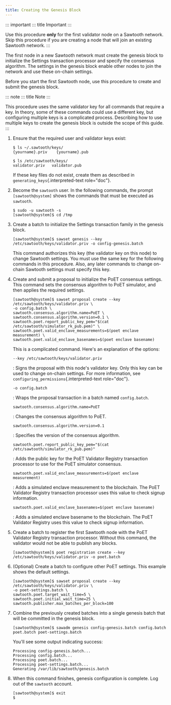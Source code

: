 ```yaml
---
title: Creating the Genesis Block
---
```


::: important
::: title
Important
:::

Use this procedure **only** for the first validator node on a Sawtooth
network. Skip this procedure if you are creating a node that will join
an existing Sawtooth network.
:::

The first node in a new Sawtooth network must create the genesis block
to initialize the Settings transaction processor and specify the
consensus algorithm. The settings in the genesis block enable other
nodes to join the network and use these on-chain settings.

Before you start the first Sawtooth node, use this procedure to create
and submit the genesis block.

::: note
::: title
Note
:::

This procedure uses the same validator key for all commands that require
a key. In theory, some of these commands could use a different key, but
configuring multiple keys is a complicated process. Describing how to
use multiple keys to create the genesis block is outside the scope of
this guide.
:::

1.  Ensure that the required user and validator keys exist:

    ``` console
    $ ls ~/.sawtooth/keys/
    {yourname}.priv    {yourname}.pub

    $ ls /etc/sawtooth/keys/
    validator.priv   validator.pub
    ```

    If these key files do not exist, create them as described in
    `generating_keys`{.interpreted-text role="doc"}.

2.  Become the `sawtooth` user. In the following commands, the prompt
    `[sawtooth@system]` shows the commands that must be executed as
    `sawtooth`.

    ``` console
    $ sudo -u sawtooth -s
    [sawtooth@system]$ cd /tmp
    ```

3.  Create a batch to initialize the Settings transaction family in the
    genesis block.

    ``` console
    [sawtooth@system]$ sawset genesis --key /etc/sawtooth/keys/validator.priv -o config-genesis.batch
    ```

    This command authorizes this key (the validator key on this node) to
    change Sawtooth settings. You must use the same key for the
    following commands in this procedure. Also, any later commands to
    change on-chain Sawtooth settings must specify this key.

4.  Create and submit a proposal to initialize the PoET consensus
    settings. This command sets the consensus algorithm to PoET
    simulator, and then applies the required settings.

    ``` console
    [sawtooth@system]$ sawset proposal create --key /etc/sawtooth/keys/validator.priv \
    -o config.batch \
    sawtooth.consensus.algorithm.name=PoET \
    sawtooth.consensus.algorithm.version=0.1 \
    sawtooth.poet.report_public_key_pem="$(cat /etc/sawtooth/simulator_rk_pub.pem)" \
    sawtooth.poet.valid_enclave_measurements=$(poet enclave measurement) \
    sawtooth.poet.valid_enclave_basenames=$(poet enclave basename)
    ```

    This is a complicated command. Here\'s an explanation of the
    options:

    `--key /etc/sawtooth/keys/validator.priv`

    :   Signs the proposal with this node\'s validator key. Only this
        key can be used to change on-chain settings. For more
        information, see `configuring_permissions`{.interpreted-text
        role="doc"}.

    `-o config.batch`

    :   Wraps the proposal transaction in a batch named `config.batch`.

    `sawtooth.consensus.algorithm.name=PoET`

    :   Changes the consensus algorithm to PoET.

    `sawtooth.consensus.algorithm.version=0.1`

    :   Specifies the version of the consensus algorithm.

    `sawtooth.poet.report_public_key_pem="$(cat /etc/sawtooth/simulator_rk_pub.pem)"`

    :   Adds the public key for the PoET Validator Registry transaction
        processor to use for the PoET simulator consensus.

    `sawtooth.poet.valid_enclave_measurements=$(poet enclave measurement)`

    :   Adds a simulated enclave measurement to the blockchain. The PoET
        Validator Registry transaction processor uses this value to
        check signup information.

    `sawtooth.poet.valid_enclave_basenames=$(poet enclave basename)`

    :   Adds a simulated enclave basename to the blockchain. The PoET
        Validator Registry uses this value to check signup information.

5.  Create a batch to register the first Sawtooth node with the PoET
    Validator Registry transaction processor. Without this command, the
    validator would not be able to publish any blocks.

    ``` console
    [sawtooth@system]$ poet registration create --key /etc/sawtooth/keys/validator.priv -o poet.batch
    ```

6.  (Optional) Create a batch to configure other PoET settings. This
    example shows the default settings.

    ``` console
    [sawtooth@system]$ sawset proposal create --key /etc/sawtooth/keys/validator.priv \
    -o poet-settings.batch \
    sawtooth.poet.target_wait_time=5 \
    sawtooth.poet.initial_wait_time=25 \
    sawtooth.publisher.max_batches_per_block=100
    ```

7.  Combine the previously created batches into a single genesis batch
    that will be committed in the genesis block.

    ``` console
    [sawtooth@system]$ sawadm genesis config-genesis.batch config.batch poet.batch poet-settings.batch
    ```

    You'll see some output indicating success:

    ``` console
    Processing config-genesis.batch...
    Processing config.batch...
    Processing poet.batch...
    Processing poet-settings.batch...
    Generating /var/lib/sawtooth/genesis.batch
    ```

8.  When this command finishes, genesis configuration is complete. Log
    out of the `sawtooth` account.

    ``` console
    [sawtooth@system]$ exit
    $
    ```
